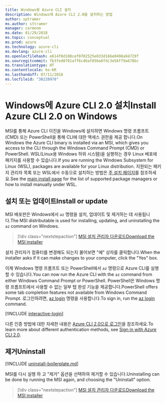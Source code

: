 ```yaml
---
title: Windows용 Azure CLI 설치
description: Windows에 Azure CLI 2.0을 설치하는 방법
author: sptramer
ms.author: sttramer
manager: carmonm
ms.date: 01/29/2018
ms.topic: conceptual
ms.prod: azure
ms.technology: azure-cli
ms.devlang: azure-cli
ms.openlocfilehash: e614f0d108cef0702525e033d166e0498a94729f
ms.sourcegitcommit: fb3fed8701aff6c46af856e8fdc3e56ff9a678bc
ms.translationtype: HT
ms.contentlocale: ko-KR
ms.lasthandoff: 07/11/2018
ms.locfileid: "38228978"
---
```

# <a name="install-azure-cli-20-on-windows"></a><span data-ttu-id="7e3fe-103">Windows에 Azure CLI 2.0 설치</span><span class="sxs-lookup"><span data-stu-id="7e3fe-103">Install Azure CLI 2.0 on Windows</span></span>

<span data-ttu-id="7e3fe-104">MSI를 통해 Azure CLI 이진을 Windows에 설치하면 Windows 명령 프롬프트(CMD) 또는 PowerShell을 통해 CLI에 대한 액세스 권한을 제공 합니다.</span><span class="sxs-lookup"><span data-stu-id="7e3fe-104">On Windows the Azure CLI binary is installed via an MSI, which gives you access to the CLI through the Windows Command Prompt (CMD) or PowerShell.</span></span>
<span data-ttu-id="7e3fe-105">WSL(Linux용 Windows 하위 시스템)을 실행하는 경우 Linux 배포에 패키지를 사용할 수 있습니다.</span><span class="sxs-lookup"><span data-stu-id="7e3fe-105">If you are running the Windows Subsystem for Linux (WSL), packages are available for your Linux distribution.</span></span> <span data-ttu-id="7e3fe-106">지원되는 패키지 관리자 목록 또는 WSL에서 수동으로 설치하는 방법은 [주 설치 페이지](install-azure-cli.md)를 참조하세요.</span><span class="sxs-lookup"><span data-stu-id="7e3fe-106">See the [main install page](install-azure-cli.md) for the list of supported package managers or how to install manually under WSL.</span></span>

## <a name="install-or-update"></a><span data-ttu-id="7e3fe-107">설치 또는 업데이트</span><span class="sxs-lookup"><span data-stu-id="7e3fe-107">Install or update</span></span>

<span data-ttu-id="7e3fe-108">MSI 배포판은 Windows에서 `az` 명령을 설치, 업데이트 및 제거하는 데 사용됩니다.</span><span class="sxs-lookup"><span data-stu-id="7e3fe-108">The MSI distributable is used for installing, updating, and uninstalling the `az` command on Windows.</span></span>

> [!div class="nextstepaction"]
> [<span data-ttu-id="7e3fe-109">MSI 설치 관리자 다운로드</span><span class="sxs-lookup"><span data-stu-id="7e3fe-109">Download the MSI installer</span></span>](https://aka.ms/installazurecliwindows)

<span data-ttu-id="7e3fe-110">설치 관리자가 컴퓨터를 변경해도 되는지 물어보면 "예" 상자를 클릭합니다.</span><span class="sxs-lookup"><span data-stu-id="7e3fe-110">When the installer asks if it can make changes to your computer, click the "Yes" box.</span></span>

<span data-ttu-id="7e3fe-111">이제 Windows 명령 프롬프트 또는 PowerShell에서 `az` 명령으로 Azure CLI를 실행할 수 있습니다.</span><span class="sxs-lookup"><span data-stu-id="7e3fe-111">You can now run the Azure CLI with the `az` command from either Windows Command Prompt or PowerShell.</span></span> <span data-ttu-id="7e3fe-112">PowerShell은 Windows 명령 프롬프트에서 사용할 수 없는 일부 탭 완성 기능을 제공합니다.</span><span class="sxs-lookup"><span data-stu-id="7e3fe-112">PowerShell offers some tab completion features not available from Windows Command Prompt.</span></span> <span data-ttu-id="7e3fe-113">로그인하려면, [az login](/cli/azure/reference-index#az-login) 명령을 사용합니다.</span><span class="sxs-lookup"><span data-stu-id="7e3fe-113">To sign in, run the [az login](/cli/azure/reference-index#az-login) command.</span></span>

[!INCLUDE [interactive-login](includes/interactive-login.md)]

<span data-ttu-id="7e3fe-114">다른 인증 방법에 대한 자세한 내용은 [Azure CLI 2.0으로 로그인](authenticate-azure-cli.md)을 참조하세요.</span><span class="sxs-lookup"><span data-stu-id="7e3fe-114">To learn more about different authentication methods, see [Sign in with Azure CLI 2.0](authenticate-azure-cli.md).</span></span>

## <a name="uninstall"></a><span data-ttu-id="7e3fe-115">제거</span><span class="sxs-lookup"><span data-stu-id="7e3fe-115">Uninstall</span></span>

[!INCLUDE [uninstall-boilerplate.md](includes/uninstall-boilerplate.md)]

<span data-ttu-id="7e3fe-116">MSI를 다시 실행 하 고 "제거" 옵션을 선택하여 제거할 수 있습니다.</span><span class="sxs-lookup"><span data-stu-id="7e3fe-116">Uninstalling can be done by running the MSI again, and choosing the "Uninstall" option.</span></span>

> [!div class="nextstepaction"]
> [<span data-ttu-id="7e3fe-117">MSI 설치 관리자 다운로드</span><span class="sxs-lookup"><span data-stu-id="7e3fe-117">Download the MSI installer</span></span>](https://aka.ms/installazurecliwindows)
